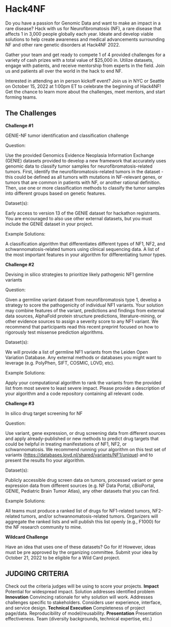 # Hack4NF

Do you have a passion for Genomic Data and want to make an impact in a rare disease? Hack with us for Neurofibromatosis (NF), a rare disease that affects 1 in 3,000 people globally each year. Ideate and develop viable solutions to help create awareness and medical advancements surrounding NF and other rare genetic disorders at Hack4NF 2022. 

Gather your team and get ready to compete 1 of 4 provided challenges for a variety of cash prizes with a total value of $25,000 in. Utilize datasets, engage with patients, and receive mentorship from experts in the field. Join us and patients all over the world in the hack to end NF.

Interested in attending an in person kickoff event? Join us in NYC or Seattle on October 15, 2022 at 1:00pm ET to celebrate the beginning of Hack4NF! Get the chance to learn more about the challenges, meet mentors, and start forming teams.

## The Challenges
**Challenge #1**

GENIE-NF tumor identification and classification challenge

Question:

Use the provided Genomics Evidence Neoplasia Information Exchange (GENIE) datasets provided to develop a new framework that accurately uses genomic data to classify tumor samples for neurofibromatosis-related tumors. First, identify the neurofibromatosis-related tumors in the dataset - this could be defined as all tumors with mutations in NF-relevant genes, or tumors that are common in patients with NF, or another rational definition. Then, use one or more classification methods to classify the tumor samples into different groups based on genetic features. 

Dataset(s):

Early access to version 13 of the GENIE dataset for hackathon registrants. You are encouraged to also use other external datasets, but you must include the GENIE dataset in your project.  

Example Solutions:

A classification algorithm that differentiates different types of NF1, NF2, and schwannomatosis-related tumors using clinical sequencing data. A list of the most important features in your algorithm for differentiating tumor types.  



**Challenge #2**

Devising in silico strategies to prioritize likely pathogenic NF1 germline variants

Question:

Given a germline variant dataset from neurofibromatosis type 1, develop a strategy to score the pathogenicity of individual NF1 variants. Your solution may combine features of the variant, predictions and findings from external data sources, AlphaFold protein structure predictions, literature-mining, or other evidence sources to assign a severity score to any NF1 variant. We recommend that participants read this recent preprint focused on how to rigorously test missense prediction algorithms.

Dataset(s):

We will provide a list of germline NF1 variants from the Leiden Open Variation Database. Any external methods or databases you might want to leverage (e.g. PolyPhen, SIFT, COSMIC, LOVD, etc).

Example Solutions:

Apply your computational algorithm to rank the variants from the provided list from most severe to least severe impact. Please provide a description of your algorithm and a code repository containing all relevant code.



**Challenge #3**

In silico drug target screening for NF

Question:

Use variant, gene expression, or drug screening data from different sources and apply already-published or new methods to predict drug targets that could be helpful in treating manifestations of NF1, NF2, or schwannomatosis. We recommend running your algorithm on this test set of variants (https://databases.lovd.nl/shared/variants/NF1/unique) and to present the results fro your algorithm.

Dataset(s):

Publicly accessible drug screen data on tumors, processed variant or gene expression data from different sources (e.g. NF Data Portal, cBioPortal, GENIE, Pediatric Brain Tumor Atlas), any other datasets that you can find.

Example Solutions:

All teams must produce a ranked list of drugs for NF1-related tumors, NF2-related tumors, and/or schwannomatosis-related tumors. Organizers will aggregate the ranked lists and will publish this list openly (e.g., F1000) for the NF research community to mine.



**Wildcard Challenge**

Have an idea that uses one of these datasets? Go for it! However, ideas must be pre approved by the organizing committee. Submit your idea by October 21, 2022 to be eligible for a Wild Card project.

## JUDGING CRITERIA
Check out the criteria judges will be using to score your projects.
**Impact**
Potential for widespread impact. Solution addresses identified problem
**Innovation**
Convincing rationale for why solution will work. Addresses challenges specific to stakeholders. Considers user experience, interface, and service design.
**Technical Execution**
Completeness of project page/data. Reproducibility of model/reusability.
**Presentation**
Presentation effectiveness. Team (diversity backgrounds, technical expertise, etc.)